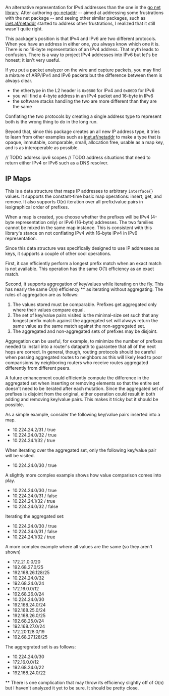 An alternative representation for IPv4 addresses than the one in the [go net
library]. After authoring [go-netaddr] -- aimed at addressing some frustrations
with the net package -- and seeing other similar packages, such as
[inet.af/netaddr] started to address other frustrations, I realized that it
still wasn't quite right.

This package's position is that IPv4 and IPv6 are two different protocols. When
you have an address in either one, you always know which one it is. There is no
16-byte representation of an IPv4 address. That myth leads to confusion. There
is a way to project IPv4 addresses into IPv6 but let's be honest; it isn't very
useful.

If you put a packet analyzer on the wire and capture packets, you may find a
mixture of ARP/IPv4 and IPv6 packets but the difference between them is always
clear.

 - the ethertype in the L2 header is `0x0800` for IPv4 and `0x86DD` for IPv6
 - you will find a 4-byte address in an IPv4 packet and 16-byte in IPv6
 - the software stacks handling the two are more different than they are the same

Conflating the two protocols by creating a single address type to represent
both is the wrong thing to do in the long run.

Beyond that, since this package creates an all new IP address type, it tries to
learn from other examples such as [inet.af/netaddr] to make a type that is
opaque, immutable, comparable, small, allocation free, usable as a map key, and
is as interoperable as possible.

// TODO address ipv6 scopes
// TODO address situations that need to return either IPv4 or IPv6 such as a DNS resolver.

## IP Maps

This is a data structure that maps IP addresses to arbitrary `interface{}`
values. It supports the constant-time basic map operations: insert, get, and
remove. It also supports O(n) iteration over all prefix/value pairs in
lexigraphical order of prefixes.

When a map is created, you choose whether the prefixes will be IPv4 (4-byte
representation only) or IPv6 (16-byte) addresses. The two families cannot be
mixed in the same map instance. This is consistent with this library's stance on
not conflating IPv4 with 16-byte IPv4 in IPv6 representation.

Since this data structure was specifically designed to use IP addresses as keys,
it supports a couple of other cool operations.

First, it can efficiently perform a longest prefix match when an exact match is
not available. This operation has the same O(1) efficiency as an exact match.

Second, it supports aggregation of key/values while iterating on the fly. This
has nearly the same O(n) efficiency \*\* as iterating without aggregating. The
rules of aggregation are as follows:

1. The values stored must be comparable. Prefixes get aggregated only where
   their values compare equal.
2. The set of key/value pairs visited is the minimal-size set such that any
   longest prefix match against the aggregated set will always return the same
   value as the same match against the non-aggregated set.
3. The aggregated and non-aggregated sets of prefixes may be disjoint.

Aggregation can be useful, for example, to minimize the number of prefixes
needed to install into a router's datapath to guarantee that all of the next
hops are correct. In general, though, routing protocols should be careful when
passing aggregated routes to neighbors as this will likely lead to poor
comparisions by neighboring routers who receive routes aggregated differently
from different peers.

A future enhancement could efficiently compute the difference in the aggregated
set when inserting or removing elements so that the entire set doesn't need to
be iterated after each mutation. Since the aggregated set of prefixes is
disjoint from the original, either operation could result in both adding and
removing key/value pairs. This makes it tricky but it should be possible.

As a simple example, consider the following key/value pairs inserted into a map.

- 10.224.24.2/31 / true
- 10.224.24.0/32 / true
- 10.224.24.1/32 / true

When iterating over the aggregated set, only the following key/value pair will
be visited.

- 10.224.24.0/30 / true

A slightly more complex example shows how value comparison comes into play.

- 10.224.24.0/30 / true
- 10.224.24.0/31 / false
- 10.224.24.1/32 / true
- 10.224.24.0/32 / false

Iterating the aggregated set:

- 10.224.24.0/30 / true
- 10.224.24.0/31 / false
- 10.224.24.1/32 / true

A more complex example where all values are the same (so they aren't shown)

- 172.21.0.0/20
- 192.68.27.0/25
- 192.168.26.128/25
- 10.224.24.0/32
- 192.68.24.0/24
- 172.16.0.0/12
- 192.68.26.0/24
- 10.224.24.0/30
- 192.168.24.0/24
- 192.168.25.0/24
- 192.168.26.0/25
- 192.68.25.0/24
- 192.168.27.0/24
- 172.20.128.0/19
- 192.68.27.128/25

The aggregrated set is as follows:

- 10.224.24.0/30
- 172.16.0.0/12
- 192.68.24.0/22
- 192.168.24.0/22

\*\* There is one complication that may throw its efficiency slightly off of
     O(n) but I haven't analyzed it yet to be sure. It should be pretty close.

[go net library]: https://golang.org/pkg/net/
[go-netaddr]: https://gopkg.in/netaddr.v1
[inet.af/netaddr]: https://pkg.go.dev/inet.af/netaddr
